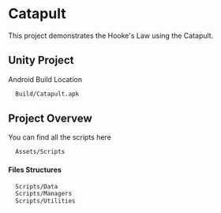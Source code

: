 
# Catapult

This project demonstrates the Hooke's Law using the Catapult.




## Unity Project

Android Build Location


```bash
  Build/Catapult.apk
```
    
## Project Overvew

You can find all the scripts here

```bash
  Assets/Scripts
```

#### Files Structures
```bash
  Scripts/Data
  Scripts/Managers
  Scripts/Utilities
```




